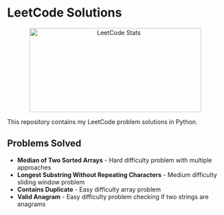 # LeetCode Solutions

<div align="center">
  <a href="https://leetcode.com/u/kavirun/" target="_blank">
    <img src="https://leetcard.jacoblin.cool/kavirun?theme=dark&ext=contest" alt="LeetCode Stats" width="400" height="195"/>
  </a>
</div>

This repository contains my LeetCode problem solutions in Python.

## Problems Solved

- **Median of Two Sorted Arrays** - Hard difficulty problem with multiple approaches
- **Longest Substring Without Repeating Characters** - Medium difficulty sliding window problem
- **Contains Duplicate** - Easy difficulty array problem
- **Valid Anagram** - Easy difficulty problem checking if two strings are anagrams